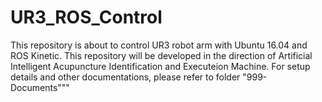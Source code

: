# UR3_ROS_Control

This repository is about to control UR3 robot arm with Ubuntu 16.04 and ROS Kinetic. This repository will be developed in the direction of Artificial Intelligent Acupuncture Identification and Executeion Machine. For setup details and other documentations, please refer to folder "999-Documents"""
